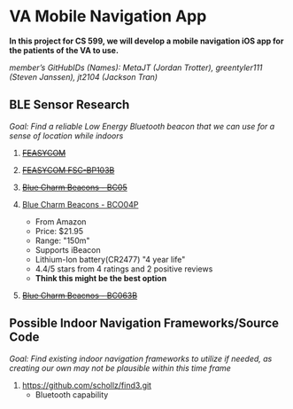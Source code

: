 # VA Mobile Navigation App

**In this project for CS 599, we will develop a mobile navigation iOS app for the patients of the VA to use.**

_member’s GitHubIDs (Names): MetaJT (Jordan Trotter), greentyler111 (Steven Janssen), jt2104 (Jackson Tran)_

## BLE Sensor Research
_Goal: Find a reliable Low Energy Bluetooth beacon that we can use for a sense of location while indoors_
1. ~~[FEASYCOM](https://www.amazon.com/programmable-Battery-Bluetooth-eddystone-Technology/dp/B078N2B7RD/ref=asc_df_B078N2B7RD/?tag=hyprod-20&linkCode=df0&hvadid=241965663546&hvpos=&hvnetw=g&hvrand=10042743716919065296&hvpone=&hvptwo=&hvqmt=&hvdev=c&hvdvcmdl=&hvlocint=&hvlocphy=9024247&hvtargid=pla-486845475033&psc=1&mcid=28dd533fdf473f068e4a01772e7c6224&gclid=CjwKCAiA29auBhBxEiwAnKcSqoCoc_4hhqeMp5lkZ-stfxS8rYdn4bvepKq2QtAFktOopiRQPy92ORoCDMQQAvD_BwE)~~

2. ~~[FEASYCOM FSC-BP103B](https://www.amazon.com/FeasyBeacon-Bluetooth-Proximity-Eddystone-programmable/dp/B077FQ6HLV/ref=pd_bxgy_img_d_sccl_1/137-3622995-4362555?pd_rd_w=fcy5M&content-id=amzn1.sym.2b132e63-5dcd-4ba1-be9f-9e044543d59f&pf_rd_p=2b132e63-5dcd-4ba1-be9f-9e044543d59f&pf_rd_r=W9MXSF1CERJC91764HKN&pd_rd_wg=vvO0c&pd_rd_r=61e169f2-adaa-4c79-befe-1e0b5400c89b&pd_rd_i=B077FQ6HLV&psc=1)~~

3. ~~[Blue Charm Beacons - BC05](https://www.amazon.com/dp/B0CLN34NHK?ref=emc_s_m_5_i_n)~~

4. [Blue Charm Beacons - BCO04P](https://www.amazon.com/dp/B0BMY36FQ1?ref=emc_s_m_5_i_n)
   - From Amazon
   - Price: $21.95
   - Range: "150m"
   - Supports iBeacon
   - Lithium-Ion battery(CR2477) "4 year life"
   - 4.4/5 stars from 4 ratings and 2 positive reviews
   - **Think this might be the best option**
5. ~~[Blue Charm Beacnos - BC063B](https://www.amazon.com/Blue-Charm-Beacons-Water-Resistant-BC063B-iBeacon/dp/B07Z1FR6GY/ref=sr_1_10?crid=MUL1TEHMUN8Z&dib=eyJ2IjoiMSJ9.HqGVwXxaQ0RaD0v7qTlpKwYJaUw3AmSz610Z_4E7o6gsm9NaA4heTWCGYC8EuupquQ_gb-mgK4beIfwYUy86_xvZuXhGcLcp9aluBQw-PfIjSOrsDIMZaB1RQQ-p4H-jfMghZcIxAJphUrR-ELUOMQ.8kzVhwEGBgdhF4yJTWfucgKRqsBhB_YIkeFLO8NL_p0&dib_tag=se&keywords=Bluetooth+BLE+iBeacon+%28BC037S-SmoothPattern-iBeacon%29&qid=1708540770&sprefix=bluetooth+ble+ibeacon+bc037s-smoothpattern-ibeacon+%2Caps%2C189&sr=8-10)~~

## Possible Indoor Navigation Frameworks/Source Code
_Goal: Find existing indoor navigation frameworks to utilize if needed, as creating our own may not be plausible within this time frame_
1. https://github.com/schollz/find3.git
   - Bluetooth capability
